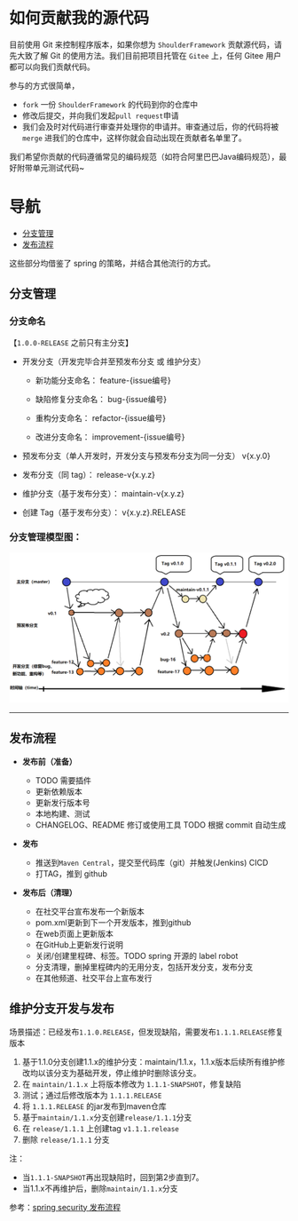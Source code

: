 # 如何贡献我的源代码

 目前使用 Git 来控制程序版本，如果你想为 `ShoulderFramework` 贡献源代码，请先大致了解 Git 的使用方法。我们目前把项目托管在 `Gitee` 上，任何 Gitee 用户都可以向我们贡献代码。
 
 参与的方式很简单，
 - `fork` 一份 `ShoulderFramework` 的代码到你的仓库中
 - 修改后提交，并向我们发起`pull request`申请
 - 我们会及时对代码进行审查并处理你的申请并。审查通过后，你的代码将被 `merge` 进我们的仓库中，这样你就会自动出现在贡献者名单里了。
 
 我们希望你贡献的代码遵循常见的编码规范（如符合阿里巴巴Java编码规范），最好附带单元测试代码~

 
# 导航 
- [分支管理](#分支管理)
- [发布流程](#发布流程)

这些部分均借鉴了 spring 的策略，并结合其他流行的方式。



## 分支管理

### 分支命名

【`1.0.0-RELEASE` 之前只有主分支】

- 开发分支（开发完毕合并至预发布分支 或 维护分支）
    - 新功能分支命名：
    feature-{issue编号}
    
    - 缺陷修复分支命名：
    bug-{issue编号}
    
    - 重构分支命名：
    refactor-{issue编号}
    
    - 改进分支命名：
    improvement-{issue编号}

- 预发布分支（单人开发时，开发分支与预发布分支为同一分支）
v{x.y.0}    

- 发布分支（同 tag）：
release-v{x.y.z}

- 维护分支（基于发布分支）：
maintain-v{x.y.z}

- 创建 Tag（基于发布分支）：
v{x.y.z}.RELEASE

### 分支管理模型图：

![分支管理模型图](doc/img/gitFlow.png)

---

## 发布流程

- **发布前（准备）**
    - TODO 需要插件
    - 更新依赖版本
    - 更新发行版本号
    - 本地构建、测试
    - CHANGELOG、README 修订或使用工具 TODO 根据 commit 自动生成

- **发布**
    - 推送到`Maven Central`，提交至代码库（git）并触发(Jenkins) CICD
    - 打TAG，推到 github

- **发布后（清理）**
    - 在社交平台宣布发布一个新版本
    - pom.xml更新到下一个开发版本，推到github
    - 在web页面上更新版本
    - 在GitHub上更新发行说明
    - 关闭/创建里程碑、标签。TODO spring 开源的 label robot
    - 分支清理，删掉里程碑内的无用分支，包括开发分支，发布分支
    - 在其他频道、社交平台上宣布发行


## 维护分支开发与发布
场景描述：已经发布`1.1.0.RELEASE`，但发现缺陷，需要发布`1.1.1.RELEASE`修复版本

1.	基于1.1.0分支创建1.1.x的维护分支：maintain/1.1.x，1.1.x版本后续所有维护修改均以该分支为基础开发，停止维护时删除该分支。
2.	在 `maintain/1.1.x` 上将版本修改为 `1.1.1-SNAPSHOT`，修复缺陷
3.	测试；通过后修改版本为 `1.1.1.RELEASE`
4.  将 `1.1.1.RELEASE` 的jar发布到maven仓库
5.  基于`maintain/1.1.x`分支创建`release/1.1.1`分支
6.	在 `release/1.1.1` 上创建tag `v1.1.1.release`
7.  删除 `release/1.1.1` 分支

注：
- 当`1.1.1-SNAPSHOT`再出现缺陷时，回到第2步直到7。
- 当1.1.x不再维护后，删除`maintain/1.1.x`分支

参考：[spring security 发布流程](https://github.com/spring-projects/spring-security/wiki/Release-Process)

